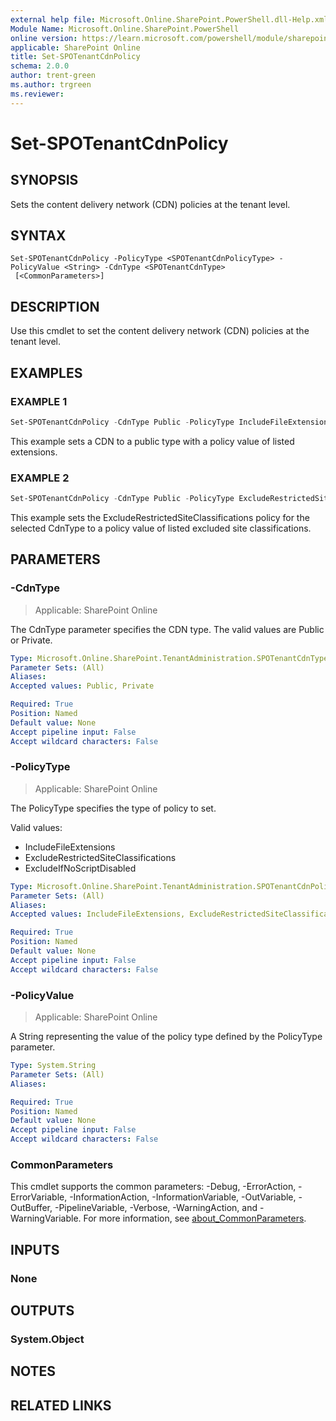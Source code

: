 ```yaml
---
external help file: Microsoft.Online.SharePoint.PowerShell.dll-Help.xml
Module Name: Microsoft.Online.SharePoint.PowerShell
online version: https://learn.microsoft.com/powershell/module/sharepoint-online/set-spotenantcdnpolicy
applicable: SharePoint Online
title: Set-SPOTenantCdnPolicy
schema: 2.0.0
author: trent-green
ms.author: trgreen
ms.reviewer:
---
```


# Set-SPOTenantCdnPolicy

## SYNOPSIS

Sets the content delivery network (CDN) policies at the tenant level.

## SYNTAX

```
Set-SPOTenantCdnPolicy -PolicyType <SPOTenantCdnPolicyType> -PolicyValue <String> -CdnType <SPOTenantCdnType>
 [<CommonParameters>]
```

## DESCRIPTION

Use this cmdlet to set the content delivery network (CDN) policies at the tenant level.

## EXAMPLES

### EXAMPLE 1

```powershell
Set-SPOTenantCdnPolicy -CdnType Public -PolicyType IncludeFileExtensions -PolicyValue "CSS,EOT,GIF,ICO,JPEG,JPG,JS,MAP,PNG,SVG,TTF,WOFF,BMP"
```

This example sets a CDN to a public type with a policy value of listed extensions.

### EXAMPLE 2

```powershell
Set-SPOTenantCdnPolicy -CdnType Public -PolicyType ExcludeRestrictedSiteClassifications -PolicyValue "Confidential,Restricted"
```

This example sets the ExcludeRestrictedSiteClassifications policy for the selected CdnType to a policy value of listed excluded site classifications.

## PARAMETERS

### -CdnType

> Applicable: SharePoint Online

The CdnType parameter specifies the CDN type. The valid values are Public or Private.

```yaml
Type: Microsoft.Online.SharePoint.TenantAdministration.SPOTenantCdnType
Parameter Sets: (All)
Aliases:
Accepted values: Public, Private

Required: True
Position: Named
Default value: None
Accept pipeline input: False
Accept wildcard characters: False
```

### -PolicyType

> Applicable: SharePoint Online

The PolicyType specifies the type of policy to set.

Valid values:

- IncludeFileExtensions
- ExcludeRestrictedSiteClassifications
- ExcludeIfNoScriptDisabled

```yaml
Type: Microsoft.Online.SharePoint.TenantAdministration.SPOTenantCdnPolicyType
Parameter Sets: (All)
Aliases:
Accepted values: IncludeFileExtensions, ExcludeRestrictedSiteClassifications, ExcludeIfNoScriptDisabled, ExcludeRestrictedSiteClassificationsFileExtensions

Required: True
Position: Named
Default value: None
Accept pipeline input: False
Accept wildcard characters: False
```

### -PolicyValue

> Applicable: SharePoint Online

A String representing the value of the policy type defined by the PolicyType parameter.

```yaml
Type: System.String
Parameter Sets: (All)
Aliases:

Required: True
Position: Named
Default value: None
Accept pipeline input: False
Accept wildcard characters: False
```

### CommonParameters

This cmdlet supports the common parameters: -Debug, -ErrorAction, -ErrorVariable, -InformationAction, -InformationVariable, -OutVariable, -OutBuffer, -PipelineVariable, -Verbose, -WarningAction, and -WarningVariable. For more information, see [about_CommonParameters](https://go.microsoft.com/fwlink/?LinkID=113216).

## INPUTS

### None

## OUTPUTS

### System.Object

## NOTES

## RELATED LINKS
